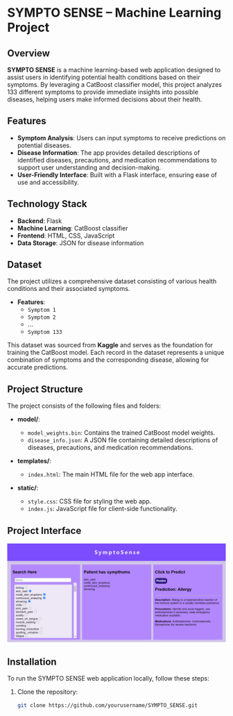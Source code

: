 # SYMPTO SENSE – Machine Learning Project

## Overview

**SYMPTO SENSE** is a machine learning-based web application designed to assist users in identifying potential health conditions based on their symptoms. By leveraging a CatBoost classifier model, this project analyzes 133 different symptoms to provide immediate insights into possible diseases, helping users make informed decisions about their health.

## Features

- **Symptom Analysis**: Users can input symptoms to receive predictions on potential diseases.
- **Disease Information**: The app provides detailed descriptions of identified diseases, precautions, and medication recommendations to support user understanding and decision-making.
- **User-Friendly Interface**: Built with a Flask interface, ensuring ease of use and accessibility.

## Technology Stack

- **Backend**: Flask
- **Machine Learning**: CatBoost classifier
- **Frontend**: HTML, CSS, JavaScript
- **Data Storage**: JSON for disease information

## Dataset

The project utilizes a comprehensive dataset consisting of various health conditions and their associated symptoms. 

- **Features**: 
  - `Symptom 1`
  - `Symptom 2`
  - ...
  - `Symptom 133`
  
This dataset was sourced from **Kaggle** and serves as the foundation for training the CatBoost model. Each record in the dataset represents a unique combination of symptoms and the corresponding disease, allowing for accurate predictions.

## Project Structure

The project consists of the following files and folders:

- **model/**: 
  - `model_weights.bin`: Contains the trained CatBoost model weights.
  - `disease_info.json`: A JSON file containing detailed descriptions of diseases, precautions, and medication recommendations.

- **templates/**:
  - `index.html`: The main HTML file for the web app interface.

- **static/**:
  - `style.css`: CSS file for styling the web app.
  - `index.js`: JavaScript file for client-side functionality.
 
## Project Interface

![SYMPTO SENSE Interface](https://github.com/alidaud1/Machine-Learning/blob/main/SYMPTO-SENSE%20(Machine%20Learning%20Project%20)/asset.png?raw=true)

## Installation

To run the SYMPTO SENSE web application locally, follow these steps:

1. Clone the repository:
   ```bash
   git clone https://github.com/yourusername/SYMPTO_SENSE.git
